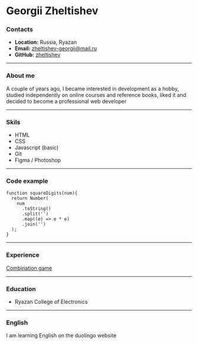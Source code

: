 # Georgii Zheltishev

### Contacts
 * **Location:** Russia, Ryazan
 * **Email:** zheltishev-georgii@mail.ru
 * **GitHub:** [zheltishev](https://github.com/Zheltishev)
***

### About me
A couple of years ago, I became interested in development as a hobby, studied independently on online courses and reference books, liked it and decided to become a professional web developer
***

### Skils 
* HTML
* CSS
* Javascript (basic)
* Git
* Figma / Photoshop
***

### Code example

```
function squareDigits(num){
  return Number(
    num
      .toString()
      .split('')
      .map((e) => e * e)
      .join('')
  );
}
```
***

### Experience

[Combination game](https://github.com/Zheltishev/combination-game)
***

### Education 

* Ryazan College of Electronics
***

### English 

I am learning English on the duolingo website